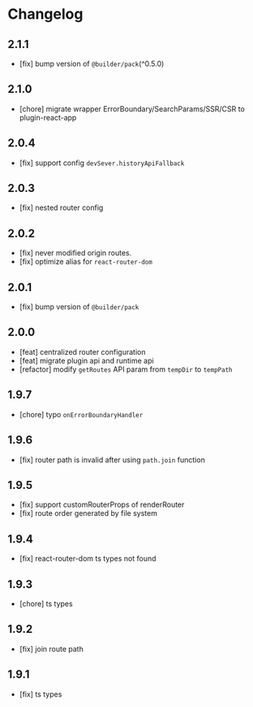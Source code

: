 # Changelog

## 2.1.1

- [fix] bump version of `@builder/pack`(^0.5.0)

## 2.1.0

- [chore] migrate wrapper ErrorBoundary/SearchParams/SSR/CSR to plugin-react-app

## 2.0.4

- [fix] support config `devSever.historyApiFallback`

## 2.0.3

- [fix] nested router config

## 2.0.2

- [fix] never modified origin routes.
- [fix] optimize alias for `react-router-dom`

## 2.0.1

- [fix] bump version of `@builder/pack`

## 2.0.0

- [feat] centralized router configuration
- [feat] migrate plugin api and runtime api
- [refactor]  modify `getRoutes` API param from `tempDir` to `tempPath`

## 1.9.7

- [chore] typo `onErrorBoundaryHandler`

## 1.9.6

- [fix] router path is invalid after using `path.join` function

## 1.9.5

- [fix] support customRouterProps of renderRouter
- [fix] route order generated by file system

## 1.9.4

- [fix] react-router-dom ts types not found

## 1.9.3

- [chore] ts types

## 1.9.2

- [fix] join route path

## 1.9.1

- [fix] ts types

